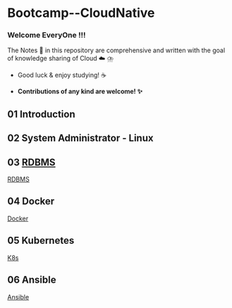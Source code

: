 # Bootcamp--CloudNative

### Welcome EveryOne !!!
The Notes :memo: in this repository are comprehensive and written with the goal of knowledge sharing of Cloud :cloud: ⛈️

   - Good luck & enjoy studying! :coffee: 

   - **Contributions of any kind are welcome! :sparkles:**

## 01 Introduction 

## 02 System Administrator - Linux

## 03 [RDBMS](https://github.com/engineerbaz/Bootcamp--CloudNative/tree/main/RDBMS)

[RDBMS](https://github.com/engineerbaz/Bootcamp--CloudNative/tree/main/RDBMS)

## 04 Docker
[Docker](https://github.com/engineerbaz/Bootcamp--CloudNative/tree/main/Docker)

## 05 Kubernetes
[K8s](https://github.com/engineerbaz/Bootcamp--CloudNative/tree/main/Kubernetes)

## 06 Ansible
[Ansible](https://github.com/engineerbaz/Bootcamp--CloudNative/tree/main/Ansible)